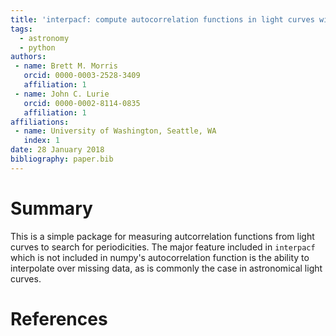 ```yaml
---
title: 'interpacf: compute autocorrelation functions in light curves with missing data.'
tags:
  - astronomy
  - python
authors:
 - name: Brett M. Morris
   orcid: 0000-0003-2528-3409
   affiliation: 1
 - name: John C. Lurie
   orcid: 0000-0002-8114-0835
   affiliation: 1
affiliations:
 - name: University of Washington, Seattle, WA
   index: 1
date: 28 January 2018
bibliography: paper.bib
---
```


# Summary

This is a simple package for measuring autcorrelation functions from light 
curves to search for periodicities. The major feature included in `interpacf` 
which is not included in numpy's autocorrelation function is the ability to
interpolate over missing data, as is commonly the case in astronomical light 
curves. 

# References

